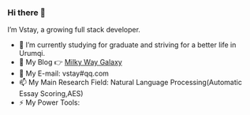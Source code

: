 ### Hi there 👋

<!--
**Vstay97/Vstay97** is a ✨ _special_ ✨ repository because its `README.md` (this file) appears on your GitHub profile.

Here are some ideas to get you started:

- 🔭 I’m currently working on ...
- 🌱 I’m currently learning ...
- 👯 I’m looking to collaborate on ...
- 🤔 I’m looking for help with ...
- 💬 Ask me about ...
- 📫 How to reach me: ...
- 😄 Pronouns: ...
- ⚡ Fun fact: ...
-->

I’m Vstay, a growing full stack developer.

- 🌱 I’m currently studying for graduate and striving for a better life in Urumqi.
- 👯 My Blog 👉 <a href = "https://www.vstay.cn/"> Milky Way Galaxy </a>
- 💬 My E-mail: vstay#qq.com
- 📫 My Main Research Field: Natural Language Processing(Automatic Essay Scoring,AES)
- ⚡ My Power Tools:

